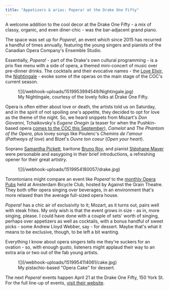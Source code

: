 ```yaml
---
title: "Appetizers & arias: Popera! at the Drake One Fifty"
---
```


A welcome addition to the cool decor at the Drake One Fifty - a mix of classy, organic, and even diner-chic - was the bar-adjacent grand piano. 

The space was set up for *Popera!*, an event which since 2015 has recurred a handful of times annually, featuring the young singers and pianists of the Canadian Opera Company's Ensemble Studio.

Essentially, *Popera!* - part of the Drake's own cultural programming - is a prix fixe menu with a side of opera, a themed mini-concert of music over pre-dinner drinks. The cocktails and their evocative names - the [Love Elixir](/he-saidshe-said-a-sweet-elixir-at-the-coc/), the [Nightingale](https://www.coc.ca/productions/13109) - evoke some of the operas on the main stage of the COC's current season.

<figure data-type="image">
![](/webhook-uploads/1519953994549/Nightingale.jpg)
<figcaption>My Nightingale, courtesy of the lovely folks at Drake One Fifty.</figcaption>
</figure>

Opera is often either about love or death, the artists told us on Saturday, and in the spirit of not spoiling one's appetite, they decided to opt for love as the theme of the night. So, we heard snippets from Mozart's *Don Giovanni*, Tchaikovsky's *Eugene Onegin* (a teaser for when the Pushkin-based opera [comes to the COC this September](https://www.coc.ca/productions/16460)), *Camelot* and *The Phantom of the Opera*, plus lovey songs like Poulenc's *Chemins de l'amour* (*Pathways of love*) and Bizet's *Ouvre ton coeur* (*Open your heart*).

Soprano [Samantha Pickett](/scene/people/samantha-pickett/]), baritone [Bruno Roy](/scene/people/bruno-roy/), and pianist [Stéphane Mayer](/scene/people/stephane-mayer/) were personable and easygoing in their brief introductions, a refreshing opener for their great artistry.

<figure data-type="image">
![](/webhook-uploads/1519954180057/drake.jpg)
</figure>

Torontonians might compare an event like *Popera!* to the [monthly Opera Pubs](/atgs-opera-pubs-it-can-all-get-a-bit-wild/) held at Amsterdam Bicycle Club, hosted by Against the Grain Theatre. They both offer opera singing over beverages, in an environment that's more relaxed than the average full-sized opera house.

*Popera!* has a chic air of exclusivity to it; Mozart, as it turns out, pairs well with steak frites. My only wish is that the event grows in size - as in, more singing, please. I could have done with a couple of sets' worth of singing, perhaps over appetizers as well as cocktails, with a bonus handful of sweet picks - some Andrew Lloyd Webber, say - for dessert. Maybe that's what it means to be exclusive, though, to be left a bit wanting.

Everything I know about opera singers tells me they're suckers for an ovation - so, with enough gusto, listeners might applaud their way to an extra aria or two out of the fab young artists.

<figure data-type="image">
![](/webhook-uploads/1519954114061/cake.jpg)
<figcaption>My pistachio-based "Opera Cake" for dessert.</figcaption>
</figure>

The next *Popera!* events happen April 21 at the Drake One Fifty, 150 York St. For the full line-up of events, [visit their website](http://www.drakeonefifty.ca/whatson/listings/).
